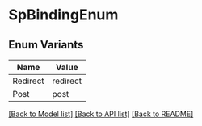 # SpBindingEnum

## Enum Variants

| Name | Value |
|---- | -----|
| Redirect | redirect |
| Post | post |


[[Back to Model list]](../README.md#documentation-for-models) [[Back to API list]](../README.md#documentation-for-api-endpoints) [[Back to README]](../README.md)


